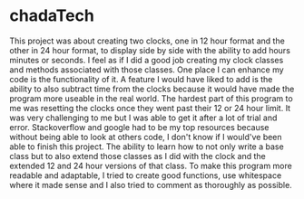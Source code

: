 # chadaTech

This project was about creating two clocks, one in 12 hour format and the other in 24 hour format, to display side by side with the ability to add hours minutes or seconds. I feel as if I did a good job creating my clock classes and methods associated with those classes. One place I can enhance my code is the functionality of it. A feature I would have liked to add is the ability to also subtract time from the clocks because it would have made the program more useable in the real world. The hardest part of this program to me was resetting the clocks once they went past their 12 or 24 hour limit. It was very challenging to me but I was able to get it after a lot of trial and error. Stackoverflow and google had to be my top resources because without being able to look at others code, I don't know if I would've been able to finish this project. The ability to learn how to not only write a base class but to also extend those classes as I did with the clock and the extended 12 and 24 hour versions of that class. To make this program more readable and adaptable, I tried to create good functions, use whitespace where it made sense and I also tried to comment as thoroughly as possible. 

